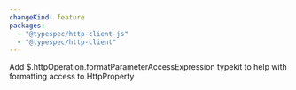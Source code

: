 ```yaml
---
changeKind: feature
packages:
  - "@typespec/http-client-js"
  - "@typespec/http-client"
---
```


Add $.httpOperation.formatParameterAccessExpression typekit to help with formatting access to HttpProperty